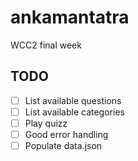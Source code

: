 # ankamantatra
WCC2 final week

## TODO
- [ ] List available questions
- [ ] List available categories
- [ ] Play quizz
- [ ] Good error handling
- [ ] Populate data.json
